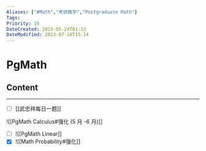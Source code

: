 ```yaml
---
Aliases: ["#Math","考研数学","Postgraduate Math"]
Tags: 
Priority: 10
DateCreated: 2023-05-24T01:33
DateModified: 2023-07-10T15:14
---
```

# PgMath

## Content
---
- [ ] [[武忠祥每日一题]]

![[PgMath Calculus#强化 (5 月 -6 月)]]
- [ ] ![[PgMath Linear]]
- [x] ![[Math Probability#强化]]
